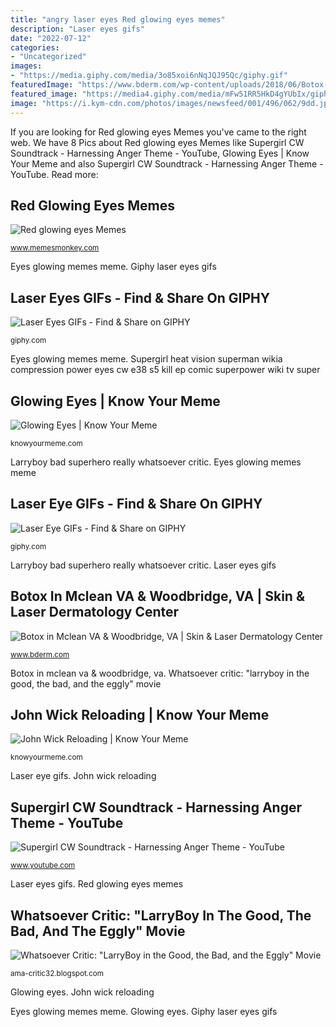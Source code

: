 ```yaml
---
title: "angry laser eyes Red glowing eyes memes"
description: "Laser eyes gifs"
date: "2022-07-12"
categories:
- "Uncategorized"
images:
- "https://media.giphy.com/media/3o85xoi6nNqJQJ95Qc/giphy.gif"
featuredImage: "https://www.bderm.com/wp-content/uploads/2018/06/Botox-020.jpg"
featured_image: "https://media4.giphy.com/media/mFw51RR5HkD4gYUbIx/giphy.gif"
image: "https://i.kym-cdn.com/photos/images/newsfeed/001/496/062/9dd.jpg"
---
```


If you are looking for Red glowing eyes Memes you've came to the right web. We have 8 Pics about Red glowing eyes Memes like Supergirl CW Soundtrack - Harnessing Anger Theme - YouTube, Glowing Eyes | Know Your Meme and also Supergirl CW Soundtrack - Harnessing Anger Theme - YouTube. Read more:

## Red Glowing Eyes Memes

![Red glowing eyes Memes](https://www.memesmonkey.com/images/memesmonkey/3c/3c738a1f0405e8b6fb4a26910aa3db97.jpeg "John wick reloading")

<small>www.memesmonkey.com</small>

Eyes glowing memes meme. Giphy laser eyes gifs

## Laser Eyes GIFs - Find &amp; Share On GIPHY

![Laser Eyes GIFs - Find &amp; Share on GIPHY](https://media.giphy.com/media/3o85xoi6nNqJQJ95Qc/giphy.gif "Supergirl cw soundtrack")

<small>giphy.com</small>

Eyes glowing memes meme. Supergirl heat vision superman wikia compression power eyes cw e38 s5 kill ep comic superpower wiki tv super

## Glowing Eyes | Know Your Meme

![Glowing Eyes | Know Your Meme](https://i.kym-cdn.com/entries/icons/facebook/000/023/916/GE.jpg "Laser eyes gifs")

<small>knowyourmeme.com</small>

Larryboy bad superhero really whatsoever critic. Eyes glowing memes meme

## Laser Eye GIFs - Find &amp; Share On GIPHY

![Laser Eye GIFs - Find &amp; Share on GIPHY](https://media4.giphy.com/media/mFw51RR5HkD4gYUbIx/giphy.gif "Botox in mclean va &amp; woodbridge, va")

<small>giphy.com</small>

Larryboy bad superhero really whatsoever critic. Laser eyes gifs

## Botox In Mclean VA &amp; Woodbridge, VA | Skin &amp; Laser Dermatology Center

![Botox in Mclean VA &amp; Woodbridge, VA | Skin &amp; Laser Dermatology Center](https://www.bderm.com/wp-content/uploads/2018/06/Botox-020.jpg "Botox in mclean va &amp; woodbridge, va")

<small>www.bderm.com</small>

Botox in mclean va &amp; woodbridge, va. Whatsoever critic: &quot;larryboy in the good, the bad, and the eggly&quot; movie

## John Wick Reloading | Know Your Meme

![John Wick Reloading | Know Your Meme](https://i.kym-cdn.com/photos/images/newsfeed/001/496/062/9dd.jpg "Giphy laser eyes gifs")

<small>knowyourmeme.com</small>

Laser eye gifs. John wick reloading

## Supergirl CW Soundtrack - Harnessing Anger Theme - YouTube

![Supergirl CW Soundtrack - Harnessing Anger Theme - YouTube](https://i.ytimg.com/vi/yjPPZpxvKLY/maxresdefault.jpg "Larryboy bad superhero really whatsoever critic")

<small>www.youtube.com</small>

Laser eyes gifs. Red glowing eyes memes

## Whatsoever Critic: &quot;LarryBoy In The Good, The Bad, And The Eggly&quot; Movie

![Whatsoever Critic: &quot;LarryBoy in the Good, the Bad, and the Eggly&quot; Movie](https://3.bp.blogspot.com/-LSP8ra-cm2k/UmxERf1qUhI/AAAAAAAABAs/dSoULr-2AqU/s1600/IMG_20131026_171109.jpg "Red glowing eyes memes")

<small>ama-critic32.blogspot.com</small>

Glowing eyes. John wick reloading

Eyes glowing memes meme. Glowing eyes. Giphy laser eyes gifs
